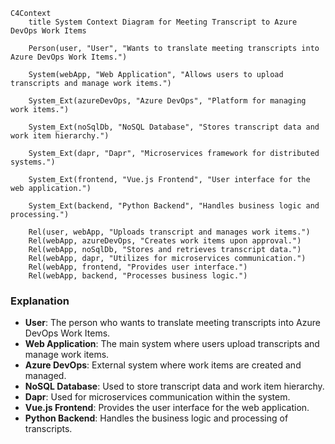 ```mermaid
C4Context
    title System Context Diagram for Meeting Transcript to Azure DevOps Work Items

    Person(user, "User", "Wants to translate meeting transcripts into Azure DevOps Work Items.")

    System(webApp, "Web Application", "Allows users to upload transcripts and manage work items.")

    System_Ext(azureDevOps, "Azure DevOps", "Platform for managing work items.")

    System_Ext(noSqlDb, "NoSQL Database", "Stores transcript data and work item hierarchy.")

    System_Ext(dapr, "Dapr", "Microservices framework for distributed systems.")

    System_Ext(frontend, "Vue.js Frontend", "User interface for the web application.")

    System_Ext(backend, "Python Backend", "Handles business logic and processing.")

    Rel(user, webApp, "Uploads transcript and manages work items.")
    Rel(webApp, azureDevOps, "Creates work items upon approval.")
    Rel(webApp, noSqlDb, "Stores and retrieves transcript data.")
    Rel(webApp, dapr, "Utilizes for microservices communication.")
    Rel(webApp, frontend, "Provides user interface.")
    Rel(webApp, backend, "Processes business logic.")
```

### Explanation

- **User**: The person who wants to translate meeting transcripts into Azure DevOps Work Items.
- **Web Application**: The main system where users upload transcripts and manage work items.
- **Azure DevOps**: External system where work items are created and managed.
- **NoSQL Database**: Used to store transcript data and work item hierarchy.
- **Dapr**: Used for microservices communication within the system.
- **Vue.js Frontend**: Provides the user interface for the web application.
- **Python Backend**: Handles the business logic and processing of transcripts.